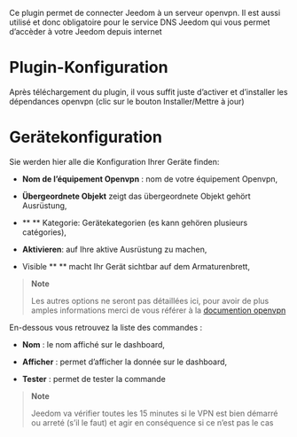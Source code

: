 Ce plugin permet de connecter Jeedom à un serveur openvpn. Il est aussi
utilisé et donc obligatoire pour le service DNS Jeedom qui vous permet
d’accèder à votre Jeedom depuis internet

Plugin-Konfiguration
=======================

Après téléchargement du plugin, il vous suffit juste d’activer et
d’installer les dépendances openvpn (clic sur le bouton Installer/Mettre
à jour)

Gerätekonfiguration
=============================

Sie werden hier alle die Konfiguration Ihrer Geräte finden:

-   **Nom de l’équipement Openvpn** : nom de votre équipement Openvpn,

-   **Übergeordnete Objekt** zeigt das übergeordnete Objekt gehört
    Ausrüstung,

-   ** ** Kategorie: Gerätekategorien (es kann gehören
    plusieurs catégories),

-   **Aktivieren**: auf Ihre aktive Ausrüstung zu machen,

-   Visible ** ** macht Ihr Gerät sichtbar auf dem Armaturenbrett,

> **Note**
>
> Les autres options ne seront pas détaillées ici, pour avoir de plus
> amples informations merci de vous référer à la [documention
> openvpn](https://openvpn.net/index.php/open-source/documentation.html)

En-dessous vous retrouvez la liste des commandes :

-   **Nom** : le nom affiché sur le dashboard,

-   **Afficher** : permet d’afficher la donnée sur le dashboard,

-   **Tester** : permet de tester la commande

> **Note**
>
> Jeedom va vérifier toutes les 15 minutes si le VPN est bien démarré ou
> arreté (s’il le faut) et agir en conséquence si ce n’est pas le cas
